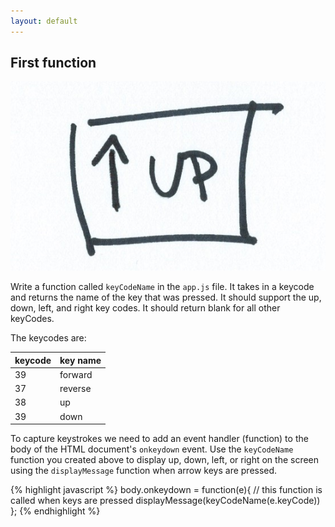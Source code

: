 ```yaml
---
layout: default
---
```


## First function

![](/img/first-function.jpg)

Write a function called `keyCodeName` in the `app.js` file.  It takes in a keycode and returns the name of the key that was pressed.
It should support the up, down, left, and right key codes. It should return blank for all other keyCodes.

The keycodes are:

 keycode   | key name
-----------|-----------
39         | forward
37         | reverse
38         | up
39         | down            

To capture keystrokes we need to add an event handler (function) to the body of the HTML document's `onkeydown` event. Use the `keyCodeName` function you created above to display up, down, left, or right on the screen using the `displayMessage` function when arrow keys are pressed.

{% highlight javascript %}
body.onkeydown = function(e){
    // this function is called when keys are pressed
    displayMessage(keyCodeName(e.keyCode))
};
{% endhighlight %}
